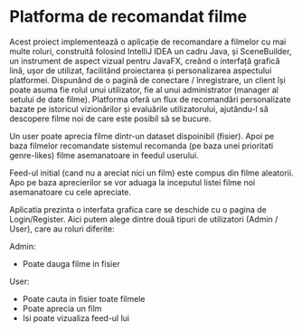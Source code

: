 # Platforma de recomandat filme
Acest proiect implementează o aplicație de recomandare a filmelor cu mai multe roluri, construită folosind IntelliJ IDEA un cadru Java, și SceneBuilder, un instrument de aspect vizual pentru JavaFX, creând o interfață grafică lină, ușor de utilizat, facilitând proiectarea și personalizarea aspectului platformei. Dispunând de o pagină de conectare / înregistrare, un client își poate asuma fie rolul unui utilizator, fie al unui administrator (manager al setului de date filme). Platforma oferă un flux de recomandări personalizate bazate pe istoricul vizionărilor și evaluările utilizatorului, ajutându-l să descopere filme noi de care este posibil să se bucure.

Un user poate aprecia filme dintr-un dataset dispoinibil (fisier). Apoi pe baza filmelor recomandate sistemul recomanda (pe baza unei prioritati genre-likes) filme asemanatoare in feedul userului.

Feed-ul initial (cand nu a areciat nici un film) este compus din filme aleatorii. Apo pe baza aprecierilor se vor aduaga la inceputul listei filme noi asemanatoare cu cele apreciate.

Aplicatia prezinta o interfata grafica care se deschide cu o pagina de Login/Register. Aici putem alege dintre două tipuri de utilizatori (Admin / User), care au roluri diferite:

Admin:
-	Poate dauga filme in fisier

User:
-	Poate cauta in fisier toate filmele
-	Poate aprecia un film
-	Isi poate vizualiza feed-ul lui
